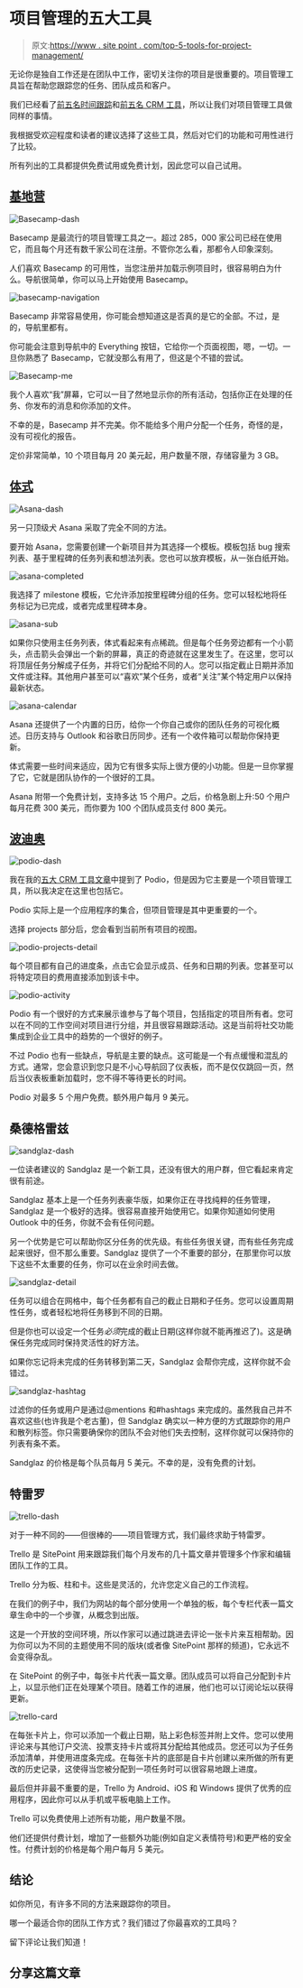 # 项目管理的五大工具

> 原文:[https://www . site point . com/top-5-tools-for-project-management/](https://www.sitepoint.com/top-5-tools-for-project-management/)

无论你是独自工作还是在团队中工作，密切关注你的项目是很重要的。项目管理工具旨在帮助您跟踪您的任务、团队成员和客户。

我们已经看了[前五名时间跟踪](https://www.sitepoint.com/5-time-tracking-tools-web-addicted-freelancers/)和[前五名 CRM 工具](https://www.sitepoint.com/top-5-crm-tools-freelancers-small-businesses/)，所以让我们对项目管理工具做同样的事情。

我根据受欢迎程度和读者的建议选择了这些工具，然后对它们的功能和可用性进行了比较。

所有列出的工具都提供免费试用或免费计划，因此您可以自己试用。

## [基地营](https://basecamp.com/)

![Basecamp-dash](../Images/607ec43a401df7b50a58a936a50bccbc.png)

Basecamp 是最流行的项目管理工具之一。超过 285，000 家公司已经在使用它，而且每个月还有数千家公司在注册。不管你怎么看，那都令人印象深刻。

人们喜欢 Basecamp 的可用性，当您注册并加载示例项目时，很容易明白为什么。导航很简单，你可以马上开始使用 Basecamp。

![basecamp-navigation](../Images/d5bda1adbc8437199acccd542a73a4f9.png)

Basecamp 非常容易使用，你可能会想知道这是否真的是它的全部。不过，是的，导航里都有。

你可能会注意到导航中的 Everything 按钮，它给你一个页面视图，嗯，一切。一旦你熟悉了 Basecamp，它就没那么有用了，但这是个不错的尝试。

![Basecamp-me](../Images/b474755b4ccdbc65f2108908e1756c2d.png)

我个人喜欢“我”屏幕，它可以一目了然地显示你的所有活动，包括你正在处理的任务、你发布的消息和你添加的文件。

不幸的是，Basecamp 并不完美。你不能给多个用户分配一个任务，奇怪的是，没有可视化的报告。

定价非常简单，10 个项目每月 20 美元起，用户数量不限，存储容量为 3 GB。

## [体式](https://asana.com/)

![Asana-dash](../Images/763112eb36117f9444031cd7072f58f5.png)

另一只顶级犬 Asana 采取了完全不同的方法。

要开始 Asana，您需要创建一个新项目并为其选择一个模板。模板包括 bug 搜索列表、基于里程碑的任务列表和想法列表。您也可以放弃模板，从一张白纸开始。

![asana-completed](../Images/c03c1a0dd1a969f4a9c56a329cd25119.png)

我选择了 milestone 模板，它允许添加按里程碑分组的任务。您可以轻松地将任务标记为已完成，或者完成里程碑本身。

![asana-sub](../Images/7e85d63a7aa89d2ed089b80b7c6f0c3b.png)

如果你只使用主任务列表，体式看起来有点稀疏。但是每个任务旁边都有一个小箭头，点击箭头会弹出一个新的屏幕，真正的奇迹就在这里发生了。在这里，您可以将顶层任务分解成子任务，并将它们分配给不同的人。您可以指定截止日期并添加文件或注释。其他用户甚至可以“喜欢”某个任务，或者“关注”某个特定用户以保持最新状态。

![asana-calendar](../Images/bcb7049cced33d1b05d284523f9ba9a1.png)

Asana 还提供了一个内置的日历，给你一个你自己或你的团队任务的可视化概述。日历支持与 Outlook 和谷歌日历同步。还有一个收件箱可以帮助你保持更新。

体式需要一些时间来适应，因为它有很多实际上很方便的小功能。但是一旦你掌握了它，它就是团队协作的一个很好的工具。

Asana 附带一个免费计划，支持多达 15 个用户。之后，价格急剧上升:50 个用户每月花费 300 美元，而你要为 100 个团队成员支付 800 美元。

## [波迪奥](https://podio.com/site)

![podio-dash](../Images/a6f880d0f43afc618b5d3f93ede5a312.png)

我在我的[五大 CRM 工具文章](https://www.sitepoint.com/top-5-crm-tools-freelancers-small-businesses/)中提到了 Podio，但是因为它主要是一个项目管理工具，所以我决定在这里也包括它。

Podio 实际上是一个应用程序的集合，但项目管理是其中更重要的一个。

选择 projects 部分后，您会看到当前所有项目的视图。

![podio-projects-detail](../Images/1acd4b7b5f2039699e0bd2e548bc1c68.png)

每个项目都有自己的进度条，点击它会显示成员、任务和日期的列表。您甚至可以将特定项目的费用直接添加到该卡中。

![podio-activity](../Images/199954430cb09ce236c95b5efe780538.png)

Podio 有一个很好的方式来展示谁参与了每个项目，包括指定的项目所有者。您可以在不同的工作空间对项目进行分组，并且很容易跟踪活动。这是当前将社交功能集成到企业工具中的趋势的一个很好的例子。

不过 Podio 也有一些缺点，导航是主要的缺点。这可能是一个有点缓慢和混乱的方式。通常，您会意识到您只是不小心导航回了仪表板，而不是仅仅跳回一页，然后当仪表板重新加载时，您不得不等待更长的时间。

Podio 对最多 5 个用户免费。额外用户每月 9 美元。

## 桑德格雷兹

![sandglaz-dash](../Images/064ce7b4be23061a18bff1ef15d6ede0.png)

一位读者建议的 Sandglaz 是一个新工具，还没有很大的用户群，但它看起来肯定很有前途。

Sandglaz 基本上是一个任务列表豪华版，如果你正在寻找纯粹的任务管理，Sandglaz 是一个极好的选择。很容易直接开始使用它。如果你知道如何使用 Outlook 中的任务，你就不会有任何问题。

另一个优势是它可以帮助你区分任务的优先级。有些任务很关键，而有些任务完成起来很好，但不那么重要。Sandglaz 提供了一个不重要的部分，在那里你可以放下这些不太重要的任务，你可以在业余时间去做。

![sandglaz-detail](../Images/79056ec7d7f8328267ef33ec6ed88b71.png)

任务可以组合在网格中，每个任务都有自己的截止日期和子任务。您可以设置周期性任务，或者轻松地将任务移到不同的日期。

但是你也可以设定一个任务*必须*完成的截止日期(这样你就不能再推迟了)。这是确保任务完成同时保持灵活性的好方法。

如果你忘记将未完成的任务转移到第二天，Sandglaz 会帮你完成，这样你就不会错过。

![sandglaz-hashtag](../Images/06387ed2240394e8d40f38a815689fdc.png)

过滤你的任务或用户是通过@mentions 和#hashtags 来完成的。虽然我自己并不喜欢这些(也许我是个老古董)，但 Sandglaz 确实以一种方便的方式跟踪你的用户和散列标签。你只需要确保你的团队不会对他们失去控制，这样你就可以保持你的列表有条不紊。

Sandglaz 的价格是每个队员每月 5 美元。不幸的是，没有免费的计划。

## 特雷罗

![trello-dash](../Images/5280b8d68f4d957556726277552821b6.png)

对于一种不同的——但很棒的——项目管理方式，我们最终求助于特雷罗。

Trello 是 SitePoint 用来跟踪我们每个月发布的几十篇文章并管理多个作家和编辑团队工作的工具。

Trello 分为板、柱和卡。这些是灵活的，允许您定义自己的工作流程。

在我们的例子中，我们为网站的每个部分使用一个单独的板，每个专栏代表一篇文章生命中的一个步骤，从概念到出版。

这是一个开放的空间环境，所以作家可以通过跳进去评论一张卡片来互相帮助。因为你可以为不同的主题使用不同的版块(或者像 SitePoint 那样的频道)，它永远不会变得杂乱。

在 SitePoint 的例子中，每张卡片代表一篇文章。团队成员可以将自己分配到卡片上，以显示他们正在处理某个项目。随着工作的进展，他们也可以订阅论坛以获得更新。

![trello-card](../Images/acf5ace94e81eb8b596f14da2df22c3a.png)

在每张卡片上，你可以添加一个截止日期，贴上彩色标签并附上文件。您可以使用评论来与其他订户交流、投票支持卡片或将其分配给其他成员。您还可以为子任务添加清单，并使用进度条完成。在每张卡片的底部是自卡片创建以来所做的所有更改的历史记录，这使得当您被分配到一项任务时可以很容易地跟上进度。

最后但并非最不重要的是，Trello 为 Android、iOS 和 Windows 提供了优秀的应用程序，因此你可以从手机或平板电脑上工作。

Trello 可以免费使用上述所有功能，用户数量不限。

他们还提供付费计划，增加了一些额外功能(例如自定义表情符号)和更严格的安全性。付费计划的价格是每个用户每月 5 美元。

## 结论

如你所见，有许多不同的方法来跟踪你的项目。

哪一个最适合你的团队工作方式？我们错过了你最喜欢的工具吗？

留下评论让我们知道！

## 分享这篇文章